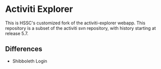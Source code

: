 # Activiti Explorer

This is HSSC's customized fork of the activiti-explorer webapp. This repository
is a subset of the activiti svn repository, with history starting at release
5.7. 

## Differences

- Shibboleth Login
